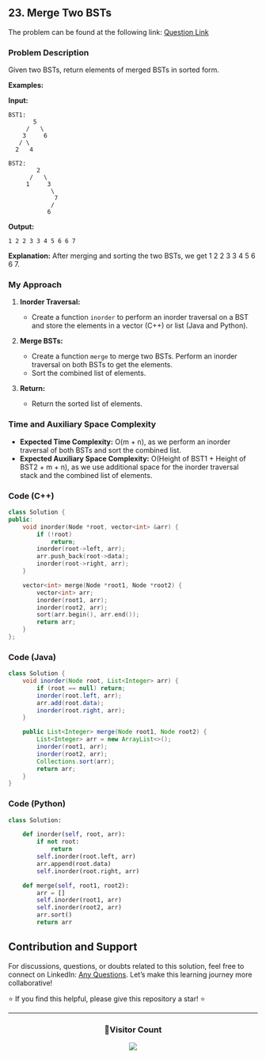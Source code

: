 ## 23. Merge Two BSTs

The problem can be found at the following link: [Question Link](https://www.geeksforgeeks.org/problems/merge-two-bst-s/1)

### Problem Description

Given two BSTs, return elements of merged BSTs in sorted form.

**Examples:**

**Input:**
```
BST1:
       5
     /   \
    3     6
   / \
  2   4  

BST2:
        2
      /   \
     1     3
            \
             7
            /
           6
```
**Output:**
```
1 2 2 3 3 4 5 6 6 7
```
**Explanation:**
After merging and sorting the two BSTs, we get 1 2 2 3 3 4 5 6 6 7.


### My Approach

1. **Inorder Traversal:**
   - Create a function `inorder` to perform an inorder traversal on a BST and store the elements in a vector (C++) or list (Java and Python).

2. **Merge BSTs:**
   - Create a function `merge` to merge two BSTs. Perform an inorder traversal on both BSTs to get the elements.
   - Sort the combined list of elements.

3. **Return:**
   - Return the sorted list of elements.

### Time and Auxiliary Space Complexity

- **Expected Time Complexity:** O(m + n), as we perform an inorder traversal of both BSTs and sort the combined list.
- **Expected Auxiliary Space Complexity:** O(Height of BST1 + Height of BST2 + m + n), as we use additional space for the inorder traversal stack and the combined list of elements.

### Code (C++)

```cpp
class Solution {
public:
    void inorder(Node *root, vector<int> &arr) {
        if (!root)
            return;
        inorder(root->left, arr);
        arr.push_back(root->data);
        inorder(root->right, arr);
    }

    vector<int> merge(Node *root1, Node *root2) {
        vector<int> arr;
        inorder(root1, arr);
        inorder(root2, arr);
        sort(arr.begin(), arr.end());
        return arr;
    }
};
```

### Code (Java)

```java
class Solution {
    void inorder(Node root, List<Integer> arr) {
        if (root == null) return;
        inorder(root.left, arr);
        arr.add(root.data);
        inorder(root.right, arr);
    }

    public List<Integer> merge(Node root1, Node root2) {
        List<Integer> arr = new ArrayList<>();
        inorder(root1, arr);
        inorder(root2, arr);
        Collections.sort(arr);
        return arr;
    }
}
```

### Code (Python)

```python
class Solution:

    def inorder(self, root, arr):
        if not root:
            return
        self.inorder(root.left, arr)
        arr.append(root.data)
        self.inorder(root.right, arr)

    def merge(self, root1, root2):
        arr = []
        self.inorder(root1, arr)
        self.inorder(root2, arr)
        arr.sort()
        return arr
```

## Contribution and Support

For discussions, questions, or doubts related to this solution, feel free to connect on LinkedIn: [Any Questions](https://www.linkedin.com/in/het-patel-8b110525a/). Let’s make this learning journey more collaborative!

⭐ If you find this helpful, please give this repository a star! ⭐

---

<div align="center">
  <h3><b>📍Visitor Count</b></h3>
</div>

<p align="center">
  <img src="https://profile-counter.glitch.me/Hunterdii/count.svg" />
</p>
